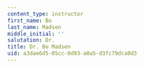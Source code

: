 ```yaml
---
content_type: instructor
first_name: Bo
last_name: Madsen
middle_initial: ''
salutation: Dr.
title: Dr. Bo Madsen
uid: a3dae6d5-05cc-0d93-a0a5-d3fc79dca0d3
---
```

